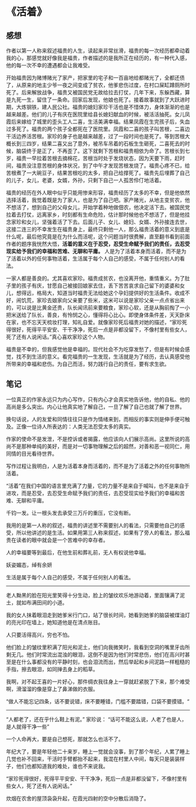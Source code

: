 # 《活着》

## 感想

作者以第一人称来叙述福贵的人生，读起来非常丝滑，福贵的每一次经历都牵动着我的心，那感觉就好像我是福贵，作者描述的是我所正在经历的，有一种代入感，他的每一次不幸的遭遇都会让我难受。

开始福贵因为赌博赌光了家产，把家里的宅子和一百亩地给都赌光了，全都还债了，从原来的地主少爷一夜之间变成了贫农，他爹悲伤过度，在村口屎缸蹲厕所时死了。后来解放战争，福贵又被国民党无故给拉去打仗，几年下来，东躲西藏，算是九死一生，留住了一条命。回家后发现，他娘也死了。接着故事就到了大跃进时期，大炼钢铁，建人民公社。福贵的媳妇家珍干活也是不惜体力，身体渐渐的也是越来越差。他们的儿子有庆在医院里给县长媳妇献血的时候，被活活抽死。女儿凤霞后来嫁给了城里的歪头工人二喜，生活美满幸福。结果凤霞在生完孩子后，失血过多死了。福贵的两个孩子全都死在了医院里。凤霞和二喜的孩子叫苦根，二喜边干活边养活苦根。家珍的身子也是越来越差，过了一段时间也是死了。等到苦根大概长到三四岁，结果二喜又出了意外，被吊车吊着的石板生生砸死，二喜死去的时候，脑袋终于是正了，不再歪了。这下就剩下苦根和福贵相依为命了。苦根长到七岁，福贵一早拉着苦根去摘棉花，苦根当时处于发烧状态，因为天要下雨，赶时间，福贵没注意苦根的身体状况，到了中午才发现苦根发烧了。福贵心疼不已，给苦根煮了一大碗豆子，结果苦根吃的太多，把自己给撑死了。福贵先后埋葬了自己的儿子，女儿，老婆，女婿，外孙，只剩下自己一人孤苦伶仃地活着。

福贵的经历在外人眼中似乎只能用惨来形容，福贵经历了太多的不幸，但是他依然选择活着，我觉着既是为了家人，也是为了自己吧。家产赌光，从地主变贫农，他不想活了，想到自己的父母女儿，开始学着种地做佃农，他决定活下去。被国民党拉着去打仗，远离家乡，时刻都有生命危险，估计那时候他也不想活了，但是他挂念家珍和女儿，坚强着活了下去。后面儿子、女儿、媳妇、女婿、外孙接连去世，这接二连三的不幸发生在福贵身上，最终只剩他一人，那么福贵活着的意义到底是什么呢，最后他究竟是在为什么而活呢，这个问题当时很费解，直至翻书看到前面作者的题序我恍然大悟，**活着的意义在于忍受，忍受生命赋予我们的责任，去忍受现实给予我们的幸福和苦难、无聊和平庸。** 人是为了活着本身而活着，而不是为了活着以外的任何事物活着，生活属于每个人自己的感受，不属于任何别人的看法。

一家人都是善良的。尤其喜欢家珍。福贵成贫农，也没离开他，重情重义。为了肚子里的孩子有庆，甘愿自己被接回娘家去住，丢下苦苦哀求自己留下的婆婆和女儿，想得远，格局大，知道当时福贵无法给她这个孕妇提供好的生活条件。收成不好，闹饥荒，家珍去娘家向父亲要了些米，这米可以说是家珍父亲一点点省出来的，可以说是比黄金还贵，队长闻讯前来要粮食，家珍心软，还是从胸前掏了一小把米送给了队长，善良，有怜悯之心，懂得将心比心。即使身体条件差，天天卧床在家，也不忘天天梳妆打理，知礼自爱。就像家珍死后福贵对她的描述，“家珍死得很好，死得平平安安、干干净净，死后一点是非都没留下，不像村里有些女人，死了还有人说闲话。”真心喜欢家珍这个人物。

福贵是不幸的，但我感觉他是幸福的。现代社会不为吃穿发愁了，但是有时候会感觉，找不到生活的意义。看完福贵的一生发现，生活就是为了经历，去认真感受他所带来的幸福和悲伤。为自己而活，努力践行自己的责任，要有求生欲。

## 笔记

一位真正的作家永远只为内心写作，只有内心才会真实地告诉他，他的自私、他的高尚是多么突出。内心让他真实地了解自己，一旦了解了自己也就了解了世界。

换句话说，人的友爱和同情往往只是作为情绪来到，而相反的事实则是伸手便可触及。正像一位诗人所表达的：人类无法忍受太多的真实。

作家的使命不是发泄，不是控诉或者揭露，他应该向人们展示高尚。这里所说的高尚不是那种单纯的美好，而是对一切事物理解之后的超然，对善和恶一视同仁，用同情的目光看待世界。

写作过程让我明白，人是为活着本身而活着的，而不是为了活着之外的任何事物所活着。

“活着”在我们中国的语言里充满了力量，它的力量不是来自于喊叫，也不是来自于进攻，而是忍受，去忍受生命赋予我们的责任，去忍受现实给予我们的幸福和苦难、无聊和平庸。

千钧一发。让一根头发去承受三万斤的重压，它没有断。

我用的是第一人称的叙述，福贵的讲述里不需要别人的看法，只需要他自己的感受，所以他讲述的是生活。如果用第三人称来叙述，如果有了旁人的看法，那么福贵在读者的眼中就会是一个苦难中的幸存者。

人的幸福要等到最后，在他生前和葬礼前，无人有权说他幸福。

妖姿媚态，绰有余妍

生活是属于每个人自己的感受，不属于任何别人的看法。

---
老人黝黑的脸在阳光里笑得十分生动，脸上的皱纹欢乐地游动着，里面镶满了泥土，就如布满田间的小道。

我的女人抹着眼泪走到她爹米行门口，站了很长时间，她看到她爹的脑袋被煤油灯的亮光印在墙上，她知道他是在清点账目。

人只要活得高兴，穷也不怕。

他们脸上的皱纹里积满了阳光和泥土，他们向我微笑时，我看到空洞的嘴里牙齿所剩无几。他们时常流出混浊的眼泪，这倒不是因为他们时常悲伤，他们在高兴时甚至是在什么事都没有的平静时刻，也会泪流而出，然后举起和乡间泥路一样粗糙的手指，擦去眼泪，如同掸去身上的稻草。

我啊，对不起王喜的一片好心，那件绸衣我往身上一穿就赶紧脱了下来，那个难受啊，滑溜溜的像是穿上了鼻涕做的衣服。

“做人不能忘记四条，话不要说错，床不要睡错，门槛不要踏错，口袋不要摸错。“

---
“人都老了，还在乎什么鞋上有泥。”
家珍说： “话可不能这么说，人老了也是人，是人就得干净一些”

一个人命再大，要是自己想死，那就怎么也活不了。

年纪大了，要是年轻他二十来岁，睡上一觉就会没事，到了那个年纪，人累了睡上几觉也补不回来，干活时手臂都抬不起来，我混在村里人中间，每天只是装装样子，他们也都知道我的难处，谁也不来说我。

“家珍死得很好，死得平平安安、干干净净，死后一点是非都没留下，不像村里有些女人，死了还有人说闲话。”

炊烟在农舍的屋顶袅袅升起，在霞光四射的空中分散后消隐了。
